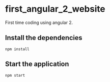 # first_angular_2_website
First time coding using angular 2.

## Install the dependencies

```
npm install
```

## Start the application
```
npm start
```
